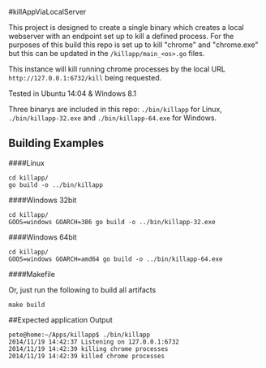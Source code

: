#killAppViaLocalServer 

This project is designed to create a single binary which creates a local
webserver with an endpoint set up to kill a defined process. For the purposes
of this build this repo is set up to kill "chrome" and "chrome.exe" but this
can be updated in the `/killapp/main_<os>.go` files.

This instance will kill running chrome processes by the local URL `http://127.0.0.1:6732/kill` being requested.

Tested in Ubuntu 14:04 & Windows 8.1

Three binarys are included in this repo: `./bin/killapp` for Linux, `./bin/killapp-32.exe` and `./bin/killapp-64.exe` for Windows.

## Building Examples

####Linux

```
cd killapp/
go build -o ../bin/killapp
```

####Windows 32bit

```
cd killapp/
GOOS=windows GOARCH=386 go build -o ../bin/killapp-32.exe
```

####Windows 64bit

```
cd killapp/
GOOS=windows GOARCH=amd64 go build -o ../bin/killapp-64.exe
```

####Makefile

Or, just run the following to build all artifacts

```
make build
```

##Expected application Output

```
pete@home:~/Apps/killapp$ ./bin/killapp
2014/11/19 14:42:37 Listening on 127.0.0.1:6732
2014/11/19 14:42:39 killing chrome processes
2014/11/19 14:42:39 killed chrome processes
```
